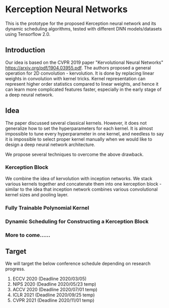 # Kerception Neural Networks
This is the prototype for the proposed Kerception neural network and its dynamic scheduling algorithms, tested with different DNN models/datasets using Tensorflow 2.0.

## Introduction
Our idea is based on the CVPR 2019 paper "Kervolutional Neural Networks" https://arxiv.org/pdf/1904.03955.pdf. The authors proposed a general operation for 2D convolution - kervolution. It is done by replacing linear weights in convolution with kernel tricks. Kernel representation can represent higher order statistics compared to linear weights, and hence it can learn more complicated features faster, especially in the early stage of a deep neural network.

## Idea
The paper discussed several classical kernels. However, it does not generalize how to set the hyperparameters for each kernel. It is almost impossible to tune every hyperparameter in one kernel, and needless to say it is impossible to select proper kernel manually when we would like to design a deep neural network architecture.

We propose several techniques to overcome the above drawback. 

### Kerception Block
We combine the idea of kervolution with inception networks. We stack various kernels together and concatenate them into one kerception block - similar to the idea that inception network combines various convolutional kernel sizes and pooling layer.

### Fully Trainable Polynomial Kernel

### Dynamic Scheduling for Constructing a Kerception Block

### More to come......

## Target
We will target the below conference schedule depending on research progress.
1) ECCV 2020 (Deadline 2020/03/05)
2) NIPS 2020 (Deadline 2020/05/23 temp)
3) ACCV 2020 (Deadline 2020/07/01 temp)
3) ICLR 2021 (Deadline 2020/09/25 temp)
4) CVPR 2021 (Deadline 2020/11/01 temp)
